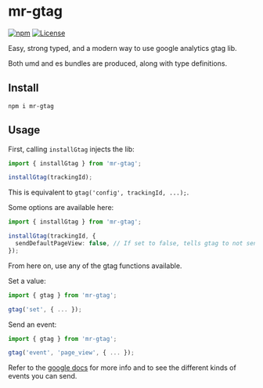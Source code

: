 # mr-gtag

[![npm](https://img.shields.io/npm/v/mr-gtag.svg)](https://www.npmjs.com/package/mr-gtag)
[![License](https://img.shields.io/badge/license-MIT-blue.svg)](https://opensource.org/licenses/MIT)

Easy, strong typed, and a modern way to use google analytics gtag lib.

Both umd and es bundles are produced, along with type definitions.

## Install

```
npm i mr-gtag
```

## Usage

First, calling `installGtag` injects the lib:
```ts
import { installGtag } from 'mr-gtag';

installGtag(trackingId);
```

This is equivalent to `gtag('config', trackingId, ...);`.

Some options are available here:
```ts
import { installGtag } from 'mr-gtag';

installGtag(trackingId, {
  sendDefaultPageView: false, // If set to false, tells gtag to not send the default pageview event. Default is true.
});
```

From here on, use any of the gtag functions available.

Set a value:
```ts
import { gtag } from 'mr-gtag';

gtag('set', { ... });
```

Send an event:
```ts
import { gtag } from 'mr-gtag';

gtag('event', 'page_view', { ... });
```

Refer to the [google docs](https://developers.google.com/analytics/devguides/collection/gtagjs/pages) for more info and to see the different kinds of events you can send.
